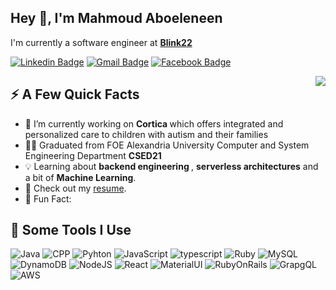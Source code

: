 <h2>Hey 👋, I'm Mahmoud Aboeleneen</h2>
<p>I'm currently a software engineer at <strong><a href="https://blink22.com/">Blink22</a></strong> </p>

[![Linkedin Badge](https://img.shields.io/badge/LinkedIn-0077B5?style=for-the-badge&logo=linkedin&logoColor=white)](https://www.linkedin.com/in/aboeleneen/) [![Gmail Badge](https://img.shields.io/badge/Gmail-D14836?style=for-the-badge&logo=gmail&logoColor=white)](mailto:eng.aboeleneen98@gmail.com) [![Facebook Badge](https://img.shields.io/badge/Facebook-1877F2?style=for-the-badge&logo=facebook&logoColor=white)](https://www.facebook.com/Aboeleneen98/)


<img align="right" src="https://media.giphy.com/media/Y3GPYKwenR9SbriKvr/giphy.gif" />
<h2>⚡️ A Few Quick Facts</h2>
<ul>
<li>🔭 I’m currently working on <strong> Cortica </strong> which offers integrated and personalized care to children with autism and their families
<li>🧑‍🎓 Graduated from FOE Alexandria University Computer and System Engineering Department <strong> CSED21 </strong> </li>
<li>💡 Learning about <strong> backend engineering </strong> ,  <strong>serverless architectures</strong> and a bit of <strong>Machine Learning</strong>.</li>
<li>📙 Check out my <a href="#">resume</a>.</li>
<li>🎉 Fun Fact: </li>
</ul>

<h2>🚀 Some Tools I Use</h2>
<p align="left">
<img src="https://img.shields.io/badge/Java-ED8B00?style=for-the-badge&logo=java&logoColor=white
" alt="Java"  />
<img src="https://img.shields.io/badge/C%2B%2B-00599C?style=for-the-badge&logo=c%2B%2B&logoColor=white" alt="CPP"  />
<img src="https://img.shields.io/badge/Python-FFD43B?style=for-the-badge&logo=python&logoColor=darkgreen" alt="Pyhton"  />
<img src="https://img.shields.io/badge/JavaScript-323330?style=for-the-badge&logo=javascript&logoColor=F7DF1E" alt="JavaScript"  />
<img src="https://img.shields.io/badge/TypeScript-007ACC?style=for-the-badge&logo=typescript&logoColor=white" alt="typescript"  />
<img src="https://img.shields.io/badge/Ruby-CC342D?style=for-the-badge&logo=ruby&logoColor=white" alt="Ruby"  />
<img src="https://img.shields.io/badge/MySQL-00000F?style=for-the-badge&logo=mysql&logoColor=white" alt="MySQL"  />
<img src="https://img.shields.io/badge/Amazon%20DynamoDB-4053D6?style=for-the-badge&logo=Amazon%20DynamoDB&logoColor=white" alt="DynamoDB"  />
<img src="https://img.shields.io/badge/Node.js-339933?style=for-the-badge&logo=nodedotjs&logoColor=white" alt="NodeJS"  />
<img src="https://img.shields.io/badge/React-20232A?style=for-the-badge&logo=react&logoColor=61DAFB" alt="React"  />
<img src="https://img.shields.io/badge/Material--UI-0081CB?style=for-the-badge&logo=material-ui&logoColor=white" alt="MaterialUI"  />
<img src="https://img.shields.io/badge/Ruby_on_Rails-CC0000?style=for-the-badge&logo=ruby-on-rails&logoColor=white" alt="RubyOnRails" />
<img src="https://img.shields.io/badge/GraphQl-E10098?style=for-the-badge&logo=graphql&logoColor=white" alt="GrapgQL" />
<img src="https://img.shields.io/badge/Amazon AWS-{232F3E}?style=for-the-badge&logo=amazonaws&logoColor=white" alt="AWS"/>
</p>
<!-- <img src="https://github-readme-stats.vercel.app/api/top-langs/?username=Aboeleneen&show_icons=true&count_private=true" alt="Aboeleneen" />
<p><img src="https://visitor-badge.glitch.me/badge?page_id=Aboeleneen.Aboeleneen&left_color=red&right_color=green" alt="visitors"></p> -->
